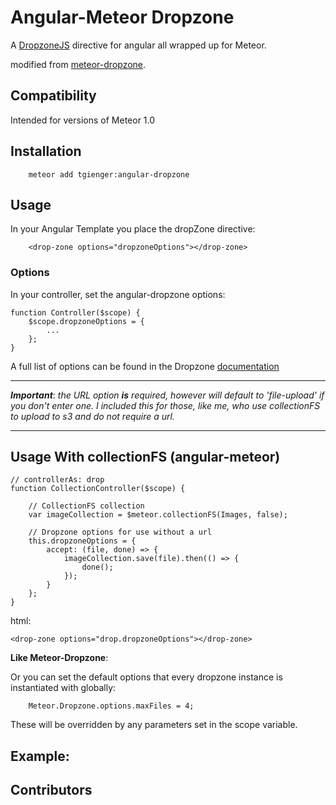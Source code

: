 # Angular-Meteor Dropzone

A [DropzoneJS](http://www.dropzonejs.com/) directive for angular all wrapped up for Meteor.



modified from [meteor-dropzone](https://atmospherejs.com/dbarrett/dropzonejs).



## Compatibility
Intended for versions of Meteor 1.0

## Installation
```
    meteor add tgienger:angular-dropzone
```

## Usage
In your Angular Template you place the dropZone directive:

```
    <drop-zone options="dropzoneOptions"></drop-zone>
```

### Options
In your controller, set the angular-dropzone options:

```
function Controller($scope) {
	$scope.dropzoneOptions = {
		...
	};
}
```
A full list of options can be found in the Dropzone [documentation](http://www.dropzonejs.com/)
______________
***Important***: _the URL option **is** required, however will default to
 'file-upload' if you don't enter one. 
I included this for those, like me, who use collectionFS 
to upload to s3 and do not require a url._
______________

## Usage With collectionFS (angular-meteor)
```
// controllerAs: drop
function CollectionController($scope) {

	// CollectionFS collection
	var imageCollection = $meteor.collectionFS(Images, false);
	
	// Dropzone options for use without a url
	this.dropzoneOptions = {
		accept: (file, done) => {
			imageCollection.save(file).then(() => {
				done();
			});
		}
	};
}
```
html:
```
<drop-zone options="drop.dropzoneOptions"></drop-zone>
```


**Like Meteor-Dropzone**:


Or you can set the default options that every dropzone instance is instantiated with globally:

```
	Meteor.Dropzone.options.maxFiles = 4;
```

These will be overridden by any parameters set in the scope variable.


## Example:



## Contributors
